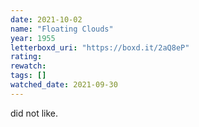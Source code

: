 ```yaml
---
date: 2021-10-02
name: "Floating Clouds"
year: 1955
letterboxd_uri: "https://boxd.it/2aQ8eP"
rating: 
rewatch: 
tags: []
watched_date: 2021-09-30
---
```


did not like.

